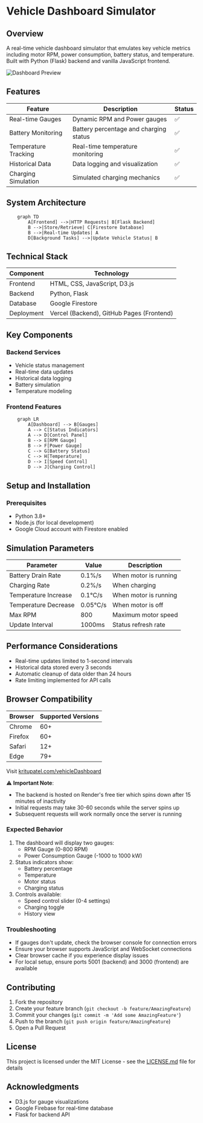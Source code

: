 # Vehicle Dashboard Simulator

## Overview
A real-time vehicle dashboard simulator that emulates key vehicle metrics including motor RPM, power consumption, battery status, and temperature. Built with Python (Flask) backend and vanilla JavaScript frontend.

![Dashboard Preview](path_to_dashboard_screenshot.png) <!-- Add a screenshot of your dashboard here -->

## Features

| Feature | Description | Status |
|---------|------------|---------|
| Real-time Gauges | Dynamic RPM and Power gauges | ✅ |
| Battery Monitoring | Battery percentage and charging status | ✅ |
| Temperature Tracking | Real-time temperature monitoring | ✅ |
| Historical Data | Data logging and visualization | ✅ |
| Charging Simulation | Simulated charging mechanics | ✅ |

## System Architecture

```mermaid
    graph TD
        A[Frontend] -->|HTTP Requests| B[Flask Backend]
        B -->|Store/Retrieve| C[Firestore Database]
        B -->|Real-time Updates| A
        D[Background Tasks] -->|Update Vehicle Status| B
``` 


## Technical Stack

| Component | Technology |
|-----------|------------|
| Frontend | HTML, CSS, JavaScript, D3.js |
| Backend | Python, Flask |
| Database | Google Firestore |
| Deployment | Vercel (Backend), GitHub Pages (Frontend) |

## Key Components

### Backend Services
- Vehicle status management
- Real-time data updates
- Historical data logging
- Battery simulation
- Temperature modeling

### Frontend Features


```mermaid
    graph LR
        A[Dashboard] --> B[Gauges]
        A --> C[Status Indicators]
        A --> D[Control Panel]
        B --> E[RPM Gauge]
        B --> F[Power Gauge]
        C --> G[Battery Status]
        C --> H[Temperature]
        D --> I[Speed Control]
        D --> J[Charging Control]
``` 


## Setup and Installation

### Prerequisites
- Python 3.8+
- Node.js (for local development)
- Google Cloud account with Firestore enabled


## Simulation Parameters

| Parameter | Value | Description |
|-----------|-------|------------|
| Battery Drain Rate | 0.1%/s | When motor is running |
| Charging Rate | 0.2%/s | When charging |
| Temperature Increase | 0.1°C/s | When motor is running |
| Temperature Decrease | 0.05°C/s | When motor is off |
| Max RPM | 800 | Maximum motor speed |
| Update Interval | 1000ms | Status refresh rate |

## Performance Considerations

- Real-time updates limited to 1-second intervals
- Historical data stored every 3 seconds
- Automatic cleanup of data older than 24 hours
- Rate limiting implemented for API calls

## Browser Compatibility

| Browser | Supported Versions |
|---------|-------------------|
| Chrome | 60+ |
| Firefox | 60+ |
| Safari | 12+ |
| Edge | 79+ |




Visit [kritupatel.com/vehicleDashboard](https://kritupatel.com/vehicleDashboard)

⚠️ **Important Note**: 
- The backend is hosted on Render's free tier which spins down after 15 minutes of inactivity
- Initial requests may take 30-60 seconds while the server spins up
- Subsequent requests will work normally once the server is running

### Expected Behavior
1. The dashboard will display two gauges:
   - RPM Gauge (0-800 RPM)
   - Power Consumption Gauge (-1000 to 1000 kW)
2. Status indicators show:
   - Battery percentage
   - Temperature
   - Motor status
   - Charging status
3. Controls available:
   - Speed control slider (0-4 settings)
   - Charging toggle
   - History view

### Troubleshooting
- If gauges don't update, check the browser console for connection errors
- Ensure your browser supports JavaScript and WebSocket connections
- Clear browser cache if you experience display issues
- For local setup, ensure ports 5001 (backend) and 3000 (frontend) are available


## Contributing

1. Fork the repository
2. Create your feature branch (`git checkout -b feature/AmazingFeature`)
3. Commit your changes (`git commit -m 'Add some AmazingFeature'`)
4. Push to the branch (`git push origin feature/AmazingFeature`)
5. Open a Pull Request

## License

This project is licensed under the MIT License - see the [LICENSE.md](LICENSE.md) file for details

## Acknowledgments

- D3.js for gauge visualizations
- Google Firebase for real-time database
- Flask for backend API